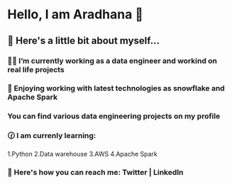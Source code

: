 # Hello, I am Aradhana 🙂

## 👔 Here's a little bit about myself...

### 👨‍💻 I’m currently working as a data engineer and workind on real life projects
### 🤘 Enjoying working with latest technologies as snowflake and Apache Spark

### You can find various data engineering projects on my profile

### 🕜 I am currenly learning:
1.Python
2.Data warehouse
3.AWS
4.Apache Spark

### 🔎 Here's how you can reach me: Twitter | LinkedIn
